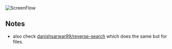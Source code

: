 ![ScreenFlow](https://user-images.githubusercontent.com/7388088/72205004-e5917a80-3486-11ea-9538-71ad30ca73d3.gif)

## Notes

- also check [danishsarwar99/reverse-search](https://github.com/danishsarwar99/reverse-search) which does the same but for files.
